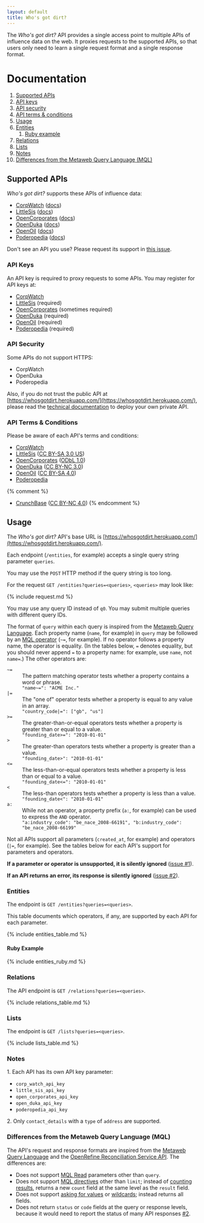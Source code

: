 ```yaml
---
layout: default
title: Who's got dirt?
---
```

The <i>Who's got dirt?</i> API provides a single access point to multiple APIs of influence data on the web. It proxies requests to the supported APIs, so that users only need to learn a single request format and a single response format.

<h1>Documentation</h1>

1. [Supported APIs](#supported-apis)
  1. [API keys](#api-keys)
  1. [API security](#api-security)
  1. [API terms & conditions](#api-terms-and-conditions)
1. [Usage](#usage)
  1. [Entities](#entities)
      1. [Ruby example](#entities-example-ruby)
  1. [Relations](#relations)
  1. [Lists](#lists)
  1. [Notes](#notes)
  1. [Differences from the Metaweb Query Language (MQL)](#differences-from-mql)


<h2 id="supported-apis">Supported APIs</h2>

<i>Who's got dirt?</i> supports these APIs of influence data:

* [CorpWatch](http://corpwatch.org/) ([docs](http://api.corpwatch.org/))
* [LittleSis](http://littlesis.org/) ([docs](https://api.littlesis.org/))
* [OpenCorporates](https://opencorporates.com/)  ([docs](https://api.opencorporates.com/))
* [OpenDuka](http://www.openduka.org/) ([docs](http://www.openduka.org/index.php/api/documentation))
* [OpenOil](http://openoil.net/) ([docs](http://openoil.net/openoil-api/))
* [Poderopedia](http://www.poderopedia.org/) ([docs](http://api.poderopedia.org/))

Don't see an API you use? Please request its support in [this issue](https://github.com/influencemapping/whos_got_dirt-gem/issues/3).


<h3 id="api-keys">API Keys</h3>

An API key is required to proxy requests to some APIs. You may register for API keys at:

* [CorpWatch](http://api.corpwatch.org/register.php)
* [LittleSis](http://api.littlesis.org/register) (required)
* [OpenCorporates](https://opencorporates.com/api_accounts/new) (sometimes required)
* [OpenDuka](http://www.openduka.org/index.php/api) (required)
* [OpenOil](http://openoil.net/openoil-api/) (required)
* [Poderopedia](https://poderopedia.3scale.net/login) (required)


<h3 id="api-security">API Security</h3>

Some APIs do not support HTTPS:

* CorpWatch
* OpenDuka
* Poderopedia

Also, if you do not trust the public API at [https://whosgotdirt.herokuapp.com/](https://whosgotdirt.herokuapp.com/), please read the [technical documentation](https://github.com/influencemapping/whos_got_dirt-server#deployment) to deploy your own private API.


<h3 id="api-terms-and-conditions">API Terms &amp; Conditions</h3>

Please be aware of each API's terms and conditions:

* [CorpWatch](http://api.corpwatch.org/register.php)
* [LittleSis](https://api.littlesis.org/documentation#license) ([CC BY-SA 3.0 US](https://creativecommons.org/licenses/by-sa/3.0/us/))
* [OpenCorporates](https://opencorporates.com/info/licence) ([ODbL 1.0](http://opendatacommons.org/licenses/odbl/1.0/))
* [OpenDuka](http://www.openduka.org/index.php/faq) ([CC BY-NC 3.0](https://creativecommons.org/licenses/by-nc/3.0/))
* [OpenOil](http://openoil.net/openoil-api/) ([CC BY-SA 4.0](https://creativecommons.org/licenses/by-sa/4.0/))
* [Poderopedia](http://www.poderopedia.org/poderopedia/pages/index/20)

{% comment %}
* [CrunchBase](http://data.crunchbase.com/page/accessing-the-dataset) ([CC BY-NC 4.0](https://creativecommons.org/licenses/by-nc/4.0/))
{% endcomment %}


<h2 id="usage">Usage</h2>

The <i>Who's got dirt?</i> API's base URL is [https://whosgotdirt.herokuapp.com/](https://whosgotdirt.herokuapp.com/).

Each endpoint (`/entities`, for example) accepts a single query string parameter `queries`.

You may use the `POST` HTTP method if the query string is too long.

For the request `GET /entities?queries=<queries>`, `<queries>` may look like:

{% include request.md %}

You may use any query ID instead of `q0`. You may submit multiple queries with different query IDs.

The format of `query` within each query is inspired from the [Metaweb Query Language](http://mql.freebaseapps.com/index.html). Each property name (`name`, for example) in `query` may be followed by an [MQL operator](http://mql.freebaseapps.com/ch03.html#operators) (`~=`, for example). If no operator follows a property name, the operator is equality. (In the tables below, `=` denotes equality, but you should never append `=` to a property name: for example, use `name`, not `name=`.) The other operators are:

<dl>
  <dt><code>~=</code></dt>
  <dd>
    The pattern matching operator tests whether a property contains a word or phrase.<br>
    <code>"name~=": "ACME Inc."</code>
  </dd>
  <dt><code>|=</code></dt>
  <dd>
    The "one of" operator tests whether a property is equal to any value in an array.<br>
    <code>"country_code|=": ["gb", "us"]</code>
  </dd>
  <dt><code>&gt;=</code></dt>
  <dd>
    The greater-than-or-equal operators tests whether a property is greater than or equal to a value.<br>
    <code>"founding_date&gt;=": "2010-01-01"</code>
  </dd>
  <dt><code>&gt;</code></dt>
  <dd>
    The greater-than operators tests whether a property is greater than a value.<br>
    <code>"founding_date&gt;": "2010-01-01"</code>
  </dd>
  <dt><code>&lt;=</code></dt>
  <dd>
    The less-than-or-equal operators tests whether a property is less than or equal to a value.<br>
    <code>"founding_date&lt;=": "2010-01-01"</code>
  </dd>
  <dt><code>&lt;</code></dt>
  <dd>
    The less-than operators tests whether a property is less than a value.<br>
    <code>"founding_date&lt;": "2010-01-01"</code>
  </dd>
  <dt><code>a:</code></dt>
  <dd>
    While not an operator, a property prefix (<code>a:</code>, for example) can be used to express the <code>AND</code> operator.<br>
    <code>"a:industry_code": "be_nace_2008-66191", "b:industry_code": "be_nace_2008-66199"</code>
  </dd>
</dl>

Not all APIs support all parameters (`created_at`, for example) and operators (`|=`, for example). See the tables below for each API's support for parameters and operators.

**If a parameter or operator is unsupported, it is silently ignored** ([issue #1](https://github.com/influencemapping/whos_got_dirt-server/issues/1)).

**If an API returns an error, its response is silently ignored** ([issue #2](https://github.com/influencemapping/whos_got_dirt-server/issues/2)).


<h3 id="entities">Entities</h3>

The endpoint is `GET /entities?queries=<queries>`.

This table documents which operators, if any, are supported by each API for each parameter.

{% include entities_table.md %}

<h4 id="entities-example-ruby">Ruby Example</h4>

{% include entities_ruby.md %}


<h3 id="relations">Relations</h3>

The API endpoint is `GET /relations?queries=<queries>`.

{% include relations_table.md %}


<h3 id="lists">Lists</h3>

The endpoint is `GET /lists?queries=<queries>`.

{% include lists_table.md %}


<h3 id="notes">Notes</h3>

<p id="note1">1. Each API has its own API key parameter:</p>

* `corp_watch_api_key`
* `little_sis_api_key`
* `open_corporates_api_key`
* `open_duka_api_key`
* `poderopedia_api_key`

<p id="note2">2. Only <code>contact_details</code> with a <code>type</code> of <code>address</code> are supported.</p>


<h3 id="differences-from-mql">Differences from the Metaweb Query Language (MQL)</h3>

The API's request and response formats are inspired from the [Metaweb Query Language](http://mql.freebaseapps.com/index.html) and the [OpenRefine Reconciliation Service API](https://github.com/OpenRefine/OpenRefine/wiki/Reconciliation-Service-API). The differences are:

* Does not support [MQL Read](https://developers.google.com/freebase/v1/mqlread) parameters other than `query`.
* Does not support [MQL directives](http://wiki.freebase.com/wiki/MQL_directives) other than `limit`; instead of [counting results](https://developers.google.com/freebase/mql/ch03#countingresults), returns a new `count` field at the same level as the `result` field.
* Does not support [asking for values](https://developers.google.com/freebase/mql/ch03#reviewvaluequeries) or [wildcards](https://developers.google.com/freebase/mql/ch03#wildcards); instead returns all fields.
* Does not return `status` or `code` fields at the query or response levels, because it would need to report the status of many API responses [#2](https://github.com/influencemapping/whos_got_dirt-server/issues/2).

